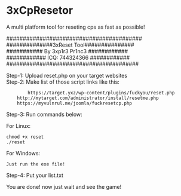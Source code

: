# 3xCpResetor
A multi platform tool for reseting cps as fast as possible!

#########################################<br>
##############3xReset Tool###############<br>
########### By 3xp1r3 Pr1nc3 ############<br>
############ ICQ: 744324366 ############<br>
########################################<br>

Step-1: Upload reset.php on your target websites<br>
Step-2: Make list of those script links like this:

    		https://target.yxz/wp-content/plugins/fuckyou/reset.php
		http://mytarget.com/administrator/install/resetme.php
		https://myvulnrul.me/joomla/fuckresetcp.php

Step-3: Run commands below:

For Linux:

	chmod +x reset
	./reset
For Windows:

	Just run the exe file!
			

Step-4: Put your list.txt

You are done! now just wait and see the game!
